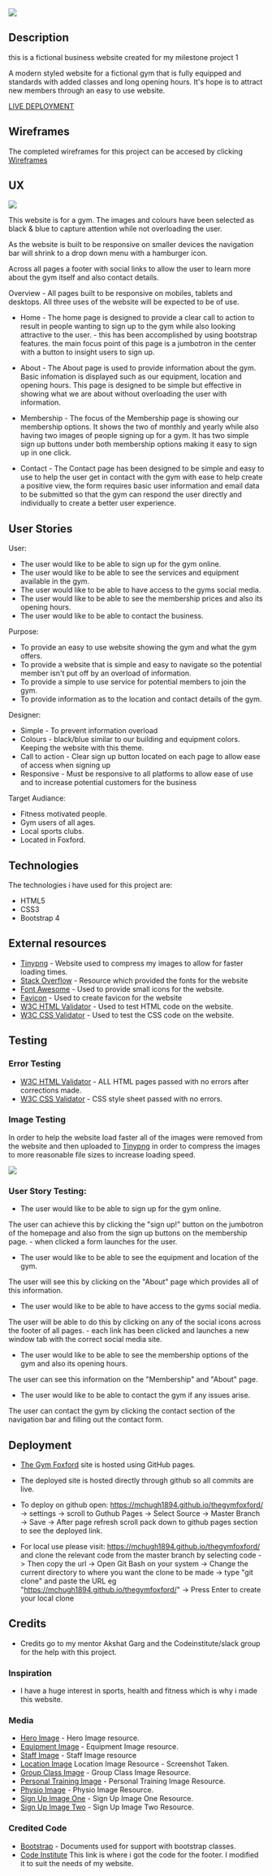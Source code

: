 <img src="assets/images/readme-images/homepage-logo.png">

## Description

this is a fictional business website created for my milestone project 1

A modern styled website for a fictional gym that is fully equipped and standards with added classes and long opening hours. It's hope is to attract new members through an easy to use website.

[LIVE DEPLOYMENT](https://mchugh1894.github.io/thegymfoxford//) 

## Wireframes
The completed wireframes for this project can be accesed by clicking [Wireframes](https://github.com/McHugh1894/thegymfoxford/tree/master/assets/Wireframes)

## UX
<img src="assets/images/readme-images/ux-image.png">

This website is for a gym. The images and colours have been selected as black & blue to capture attention while not overloading the user.

As the website is built to be responsive on smaller devices the navigation bar will shrink to a drop down menu with a hamburger icon.

Across all pages a footer with social links to allow the user to learn more about the gym itself and also contact details.

Overview - All pages built to be responsive on mobiles, tablets and desktops. All three uses of the website will be expected to be of use.

* Home - The home page is designed to provide a clear call to action to result in people wanting to sign up to the gym while also looking attractive to the user. - this has been accomplished by using bootstrap features. the main focus point of this page is a jumbotron in the center with a button to insight users to sign up. 

* About - The About page is used to provide information about the gym. Basic infomation is displayed such as our equipment, location and opening hours. This page is designed to be simple but effective in showing what we are about without overloading the user with information.

* Membership - The focus of the Membership page is showing our membership options. It shows the two of monthly and yearly while also having two images of people signing up for a gym. It has two simple sign up buttons under both membership options making it easy to sign up in one click.

* Contact - The Contact page has been designed to be simple and easy to use to help the user get in contact with the gym with ease to help create a positive view, the form requires basic user information and email data to be submitted so that the gym can respond the user directly and individually to create a better user experience.

## User Stories
User:

* The user would like to be able to sign up for the gym online.
* The user would like to be able to see the services and equipment available in the gym.
* The user would like to be able to have access to the gyms social media.
* The user would like to be able to see the membership prices and also its opening hours.
* The user would like to be able to contact the business.

Purpose:

* To provide an easy to use website showing the gym and what the gym offers.
* To provide a website that is simple and easy to navigate so the potential member isn't put off by an overload of information.
* To provide a simple to use service for potential members to join the gym.
* To provide information as to the location and contact details of the gym.

Designer:

* Simple - To prevent information overload
* Colours - black/blue similar to our building and equipment colors. Keeping the website with this theme.
* Call to action - Clear sign up button located on each page to allow ease of access when signing up
* Responsive - Must be responsive to all platforms to allow ease of use and to increase potential customers for the business

 Target Audiance:

* Fitness motivated people.
* Gym users of all ages.
* Local sports clubs.
* Located in Foxford.

 ## Technologies
The technologies i have used for this project are:

* HTML5
* CSS3
* Bootstrap 4

## External resources

* [Tinypng](http://https://tinypng.com/) - Website used to compress my images to allow for faster loading times. 
* [Stack Overflow](https://fonts.google.com/) - Resource which provided the fonts for the website
* [Font Awesome](https://fontawesome.com/) - Used to provide small icons for the website.
* [Favicon](https://favicon.io/) - Used to create favicon for the website
* [W3C HTML Validator](https://validator.w3.org/) - Used to test HTML code on the website.
* [W3C CSS Validator](https://jigsaw.w3.org/css-validator/) - Used to test the CSS code on the website.

## Testing

### Error Testing

* [W3C HTML Validator](https://validator.w3.org/) - ALL HTML pages passed with no errors after corrections made.
* [W3C CSS Validator](https://jigsaw.w3.org/css-validator/) - CSS style sheet passed with no errors.

### Image Testing

In order to help the website load faster all of the images were removed from the website and then uploaded to [Tinypng](http://https://tinypng.com/) in order to compress the images to more reasonable file sizes to increase loading speed.

<img src="assets/images/readme-images/tinypngscreenshot.png">

### User Story Testing:

* The user would like to be able to sign up for the gym online.

The user can achieve this by clicking the "sign up!" button on the jumbotron of the homepage and also from the sign up buttons on the membership page. - when clicked a form launches for the user.

* The user would like to be able to see the equipment and location of the gym.

The user will see this by clicking on the "About" page which provides all of this information.

* The user would like to be able to have access to the gyms social media. 

The user will be able to do this by clicking on any of the social icons across the footer of all pages. - each link has been clicked and launches a new window tab with the correct social media site.

* The user would like to be able to see the membership options of the gym and also its opening hours.

The user can see this information on the "Membership" and "About" page.

* The user would like to be able to contact the gym if any issues arise.

The user can contact the gym by clicking the contact section of the navigation bar and filling out the contact form.

## Deployment

* [The Gym Foxford](https://mchugh1894.github.io/thegymfoxford/) site is hosted using GitHub pages.

* The deployed site is hosted directly through github so all commits are live.

* To deploy on github open: https://mchugh1894.github.io/thegymfoxford/ -> settings -> scroll to Guthub Pages -> Select Source -> Master Branch -> Save -> After page refresh scroll pack down to github pages section to see the deployed link.

* For local use please visit: https://mchugh1894.github.io/thegymfoxford/ and clone the relevant code from the master branch by selecting code -> Then copy the url -> Open Git Bash on your system -> Change the current directory to where you want the clone to be made -> type "git clone" and paste the URL eg "https://mchugh1894.github.io/thegymfoxford/" -> Press Enter to create your local clone

## Credits

* Credits go to my mentor Akshat Garg and the Codeinstitute/slack group for the help with this project.

### Inspiration
* I have a huge interest in sports, health and fitness which is why i made this website.

### Media 

* [Hero Image](https://www.sportirelandcampus.ie/facilities/national-indoor-arena-private-gym) - Hero Image resource.
* [Equipment Image](https://www.sportsjoe.ie/world-of-sport/6-best-pieces-gym-equipment-according-fitness-pros-203880) - Equipment Image resource. 
* [Staff Image](https://media.istockphoto.com/photos/gym-registration-picture-id1014073852?k=6&m=1014073852&s=612x612&w=0&h=1mqOjmqCGXB-tazZCI5U5H7kBVJ9nP--caKW2JLhCHI=) - Staff Image resource
* [Location Image](https://www.google.com/maps/@53.9958889,-9.0691308,14.75z) Location Image Resource - Screenshot Taken.
* [Group Class Image](https://www.pinterest.ie/pin/779333910505040746/) - Group Class Image Resource.
* [Personal Training Image](https://1-life.ca/personal-training-nutrition/) - Personal Training Image Resource.
* [Physio Image](https://nextlevelphysiotherapy.com/) - Physio Image Resource.
* [Sign Up Image One](https://blogs.canterbury.ac.nz/insiders/2020/02/11/reccentre-membership-renewals-for-2020/) - Sign Up Image One Resource.
* [Sign Up Image Two](https://media.istockphoto.com/photos/gym-registration-picture-id1014073852?k=6&m=1014073852&s=612x612&w=0&h=1mqOjmqCGXB-tazZCI5U5H7kBVJ9nP--caKW2JLhCHI=) - Sign Up Image Two Resource.

### Credited Code  
* [Bootstrap](https://getbootstrap.com/) - Documents used for support with bootstrap classes.
* [Code Institute](https://courses.codeinstitute.net/courses/course-v1:codeinstitute+FE+2017_T3/courseware/616289d66b5641a3808cc43e53842695/b51f7b8b815c4bcd9979d2281b6d97a9/?activate_block_id=block-v1%3Acodeinstitute%2BFE%2B2017_T3%2Btype%40sequential%2Bblock%40b51f7b8b815c4bcd9979d2281b6d97a9) This link is where i got the code for the footer. I modified it to suit the needs of my website.
